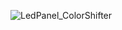 ![LedPanel_ColorShifter](https://user-images.githubusercontent.com/69899600/200094345-251e4f71-d74b-4d7d-838f-5239736ec90a.JPG)
